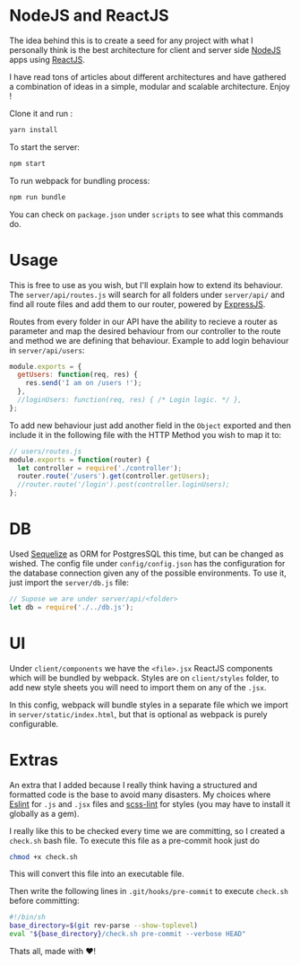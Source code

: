 # NodeJS and ReactJS
The idea behind this is to create a seed for any project with what I personally think is the best architecture for client and server side [NodeJS] apps using [ReactJS].

I have read tons of articles about different architectures and have gathered a combination of ideas in a simple, modular and scalable architecture. Enjoy !

Clone it and run :
```sh
yarn install
```
To start the server:
```sh
npm start
```
To run webpack for bundling process:
```sh
npm run bundle
```

You can check on `package.json` under `scripts` to see what this commands do.

# Usage

This is free to use as you wish, but I'll explain how to extend its behaviour.
The `server/api/routes.js` will search for all folders under `server/api/` and find all route files and add them to our router, powered by [ExpressJS].

Routes from every folder in our API have the ability to recieve a router as parameter and map the desired behaviour from our controller to the route and method we are defining that behaviour. Example to add login behaviour in `server/api/users`:

```javascript
module.exports = {
  getUsers: function(req, res) {
    res.send('I am on /users !');
  },
  //loginUsers: function(req, res) { /* Login logic. */ },
};
```
To add new behaviour just add another field in the `Object` exported and then include it in the following file with the HTTP Method you wish to map it to:

```javascript
// users/routes.js
module.exports = function(router) {
  let controller = require('./controller');
  router.route('/users').get(controller.getUsers);
  //router.route('/login').post(controller.loginUsers);
};
```

# DB
Used [Sequelize] as ORM for PostgresSQL this time, but can be changed as wished. The config file under `config/config.json` has the configuration for the database connection given any of the possible environments. To use it, just import the `server/db.js` file:

```javascript
// Supose we are under server/api/<folder>
let db = require('./../db.js');
```

# UI

Under `client/components` we have the `<file>.jsx` ReactJS components which will be bundled by webpack. Styles are on `client/styles` folder, to add new style sheets you will need to import them on any of the `.jsx`.

In this config, webpack will bundle styles in a separate file which we import in `server/static/index.html`, but that is optional as webpack is purely configurable.

# Extras

An extra that I added because I really think having a structured and formatted code is the base to avoid many disasters. My choices where [Eslint] for `.js` and `.jsx` files and [scss-lint] for styles (you may have to install it globally as a gem).

I really like this to be checked every time we are committing, so I created a `check.sh` bash file.
To execute this file as a pre-commit hook just do

```sh
chmod +x check.sh
```
This will convert this file into an executable file.

Then write the following lines in `.git/hooks/pre-commit` to execute `check.sh` before committing:

```sh
#!/bin/sh
base_directory=$(git rev-parse --show-toplevel)
eval "${base_directory}/check.sh pre-commit --verbose HEAD"
```

Thats all, made with :heart:!


   [ReactJS]: <https://facebook.github.io/react/>
   [NodeJS]: <http://nodejs.org>
   [ExpressJS]: <http://expressjs.com>
   [Sequelize]: <http://docs.sequelizejs.com>
   [Eslint]: <http://eslint.org/>
   [scss-lint]: <https://github.com/brigade/scss-lint>
